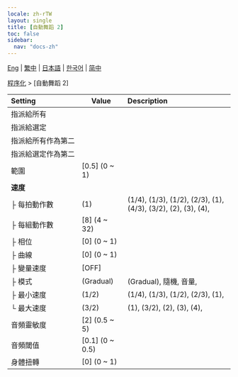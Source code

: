 ```yaml
---
locale: zh-rTW
layout: single
title: [自動舞蹈 2]
toc: false
sidebar:
  nav: "docs-zh"
---
```

[Eng](/dancexr/menu/2025.4/motion/auto_dance_2) | [繁中](/tw/dancexr/menu/2025.4/motion/auto_dance_2) | [日本語](/jp/dancexr/menu/2025.4/motion/auto_dance_2) | [한국어](/kr/dancexr/menu/2025.4/motion/auto_dance_2) | [简中](/zh/dancexr/menu/2025.4/motion/auto_dance_2)

[程序化](../menu#程序化) > [自動舞蹈 2]



| Setting | Value | Description |
| :--- | --- | :--- |
|<nobr>指派給所有</nobr>|| 
|<nobr>指派給選定</nobr>|| 
|<nobr>指派給所有作為第二</nobr>|| 
|<nobr>指派給選定作為第二</nobr>|| 
|<nobr>範圍</nobr>| [0.5] (0 ~ 1) | 
|<nobr>**速度**</nobr>| | 
|<nobr>├&nbsp;每拍動作數</nobr>| (1) | (1/4), (1/3), (1/2), (2/3), (1), (4/3), (3/2), (2), (3), (4), 
|<nobr>├&nbsp;每組動作數</nobr>| [8] (4 ~ 32) | 
|<nobr>├&nbsp;相位</nobr>| [0] (0 ~ 1) | 
|<nobr>├&nbsp;曲線</nobr>| [0] (0 ~ 1) | 
|<nobr>├&nbsp;變量速度</nobr>| [OFF] | 
|<nobr>├&nbsp;模式</nobr>| (Gradual) | (Gradual), 隨機, 音量, 
|<nobr>├&nbsp;最小速度</nobr>| (1/2) | (1/4), (1/3), (1/2), (2/3), (1), 
|<nobr>└&nbsp;最大速度</nobr>| (3/2) | (1), (3/2), (2), (3), (4), 
|<nobr>音頻靈敏度</nobr>| [2] (0.5 ~ 5) | 
|<nobr>音頻閾值</nobr>| [0.1] (0 ~ 0.5) | 
|<nobr>身體扭轉</nobr>| [0] (0 ~ 1) | 
